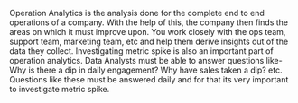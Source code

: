 Operation Analytics is the analysis done for the complete end to end operations of a company. With the help of this, the company then finds the areas on which it must improve upon. You work closely with the ops team, support team, marketing team, etc and help them derive insights out of the data they collect.
Investigating metric spike is also an important part of operation analytics. Data Analysts must be able to answer questions like- Why is there a dip in daily engagement? Why have sales taken a dip? etc. Questions like these must be answered daily and for that its very important to investigate metric spike.
